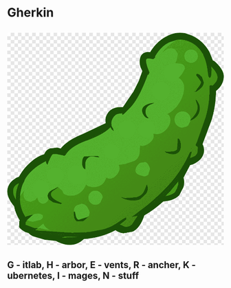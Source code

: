 # Gherkin

## ![Gherkin](/images/gherkin.png)

## G - itlab, H - arbor, E - vents, R - ancher, K - ubernetes, I - mages, N - stuff

